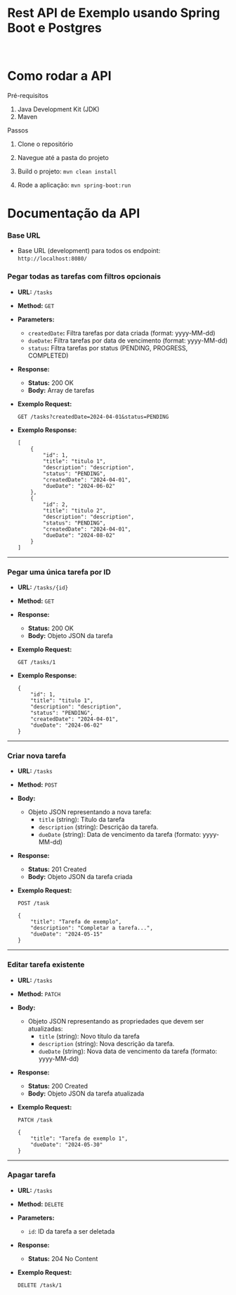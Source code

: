 # Rest API de Exemplo usando Spring Boot e Postgres
<br>

# Como rodar a API

Pré-requisitos

1. Java Development Kit (JDK)
2. Maven

Passos

1. Clone o repositório

2. Navegue até a pasta do projeto

3. Build o projeto: `mvn clean install`

4. Rode a aplicação: `mvn spring-boot:run`

# Documentação da API

### Base URL
- Base URL (development) para todos os endpoint: `http://localhost:8080/`

### Pegar todas as tarefas com filtros opcionais

- **URL:** `/tasks`
- **Method:** `GET`
- **Parameters:**
    - `createdDate`**:** Filtra tarefas por data criada (format: yyyy-MM-dd)
    - `dueDate`**:** Filtra tarefas por data de vencimento (format: yyyy-MM-dd)
    - `status`**:** Filtra tarefas por status (PENDING, PROGRESS, COMPLETED)

- **Response:**
    - **Status:** 200 OK
    - **Body:** Array de tarefas

- **Exemplo Request:**

    ```
    GET /tasks?createdDate=2024-04-01&status=PENDING
    ```

- **Exemplo Response:**

    ```
    [
        {
            "id": 1,
            "title": "titulo 1",
            "description": "description",
            "status": "PENDING",
            "createdDate": "2024-04-01",
            "dueDate": "2024-06-02"
        },
        {
            "id": 2,
            "title": "titulo 2",
            "description": "description",
            "status": "PENDING",
            "createdDate": "2024-04-01",
            "dueDate": "2024-08-02"
        }
    ]
    ```

---

### Pegar uma única tarefa por ID

- **URL:** `/tasks/{id}`
- **Method:** `GET`
- **Response:**
    - **Status:** 200 OK
    - **Body:** Objeto JSON da tarefa

- **Exemplo Request:**

    ```
    GET /tasks/1
    ```

- **Exemplo Response:**

    ```
    {
        "id": 1,
        "title": "titulo 1",
        "description": "description",
        "status": "PENDING",
        "createdDate": "2024-04-01",
        "dueDate": "2024-06-02"
    }
    ```

---

### Criar nova tarefa

- **URL:** `/tasks`
- **Method:** `POST`
- **Body:**
    - Objeto JSON representando a nova tarefa:
        - `title` (string): Título da tarefa
        - `description` (string): Descrição da tarefa.
        - `dueDate` (string): Data de vencimento da tarefa (formato: yyyy-MM-dd)
- **Response:**
    - **Status:** 201 Created
    - **Body:** Objeto JSON da tarefa criada

- **Exemplo Request:**

    ```
    POST /task

    {
        "title": "Tarefa de exemplo",
        "description": "Completar a tarefa...",
        "dueDate": "2024-05-15"
    }
    ```

---

### Editar tarefa existente

- **URL:** `/tasks`
- **Method:** `PATCH`
- **Body:**
    - Objeto JSON representando as propriedades que devem ser atualizadas:
        - `title` (string): Novo título da tarefa
        - `description` (string): Nova descrição da tarefa.
        - `dueDate` (string): Nova data de vencimento da tarefa (formato: yyyy-MM-dd)
- **Response:**
    - **Status:** 200 Created
    - **Body:** Objeto JSON da tarefa atualizada

- **Exemplo Request:**

    ```
    PATCH /task

    {
        "title": "Tarefa de exemplo 1",
        "dueDate": "2024-05-30"
    }
    ```

---

### Apagar tarefa

- **URL:** `/tasks`
- **Method:** `DELETE`
- **Parameters:**
    - `id`: ID da tarefa a ser deletada
- **Response:**
    - **Status:** 204 No Content

- **Exemplo Request:**

    ```
    DELETE /task/1
    ```
